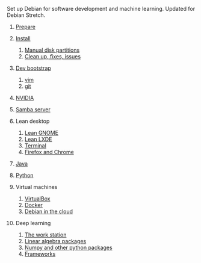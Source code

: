 Set up Debian for software development and machine learning. Updated for Debian Stretch.

1. [Prepare](0100-prepare.md)
2. [Install](0200-install.md)
    1. [Manual disk partitions](0201-partitions.md)
    2. [Clean up, fixes, issues](0202-cleanup.md)
3. [Dev bootstrap](0600-bootstrap.md)
    1. [vim](0601-vim.md)
    2. [git](0603-git.md)
4. [NVIDIA](0300-nvidia.md)
5. [Samba server](0400-samba.md)
6. Lean desktop
    1. [Lean GNOME](0501-gnome.md)
    2. [Lean LXDE](0502-lxde.md)
    3. [Terminal](0503-terminal.md)
    4. [Firefox and Chrome](0505-browser.md)

7. [Java](0700-java.md)
8. [Python](0800-python.md)
9. Virtual machines
    1. [VirtualBox](0901-virtualbox.md)
    2. [Docker](0902-docker.md)
    3. [Debian in the cloud](0903-cloud.md)
10. Deep learning
    1. [The work station](1001-hardware.md)
    2. [Linear algebra packages](1002-blas-lapack.md)
    3. [Numpy and other python packages](1003-numpy.md)
    4. [Frameworks](1004-frameworks.md)
